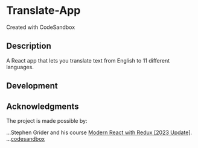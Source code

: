 # Translate-App
Created with CodeSandbox

## Description
A React app that lets you translate text from English to 11 different languages.

## Development

## Acknowledgments
The project is made possible by:

...Stephen Grider and his course [Modern React with Redux [2023 Update]](https://www.udemy.com/course/react-redux/).
...[codesandbox](https://codesandbox.io)
